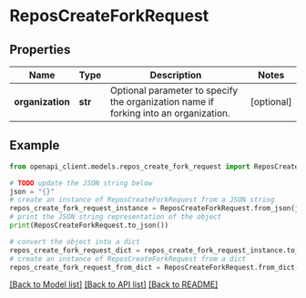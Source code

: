 # ReposCreateForkRequest


## Properties

Name | Type | Description | Notes
------------ | ------------- | ------------- | -------------
**organization** | **str** | Optional parameter to specify the organization name if forking into an organization. | [optional] 

## Example

```python
from openapi_client.models.repos_create_fork_request import ReposCreateForkRequest

# TODO update the JSON string below
json = "{}"
# create an instance of ReposCreateForkRequest from a JSON string
repos_create_fork_request_instance = ReposCreateForkRequest.from_json(json)
# print the JSON string representation of the object
print(ReposCreateForkRequest.to_json())

# convert the object into a dict
repos_create_fork_request_dict = repos_create_fork_request_instance.to_dict()
# create an instance of ReposCreateForkRequest from a dict
repos_create_fork_request_from_dict = ReposCreateForkRequest.from_dict(repos_create_fork_request_dict)
```
[[Back to Model list]](../README.md#documentation-for-models) [[Back to API list]](../README.md#documentation-for-api-endpoints) [[Back to README]](../README.md)


